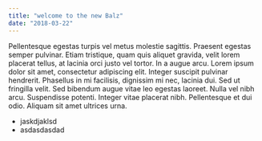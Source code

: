```yaml
---
title: "welcome to the new Balz"
date: "2018-03-22"
---
```


Pellentesque egestas turpis vel metus molestie sagittis. Praesent egestas semper pulvinar. Etiam tristique, quam quis aliquet gravida, velit lorem placerat tellus, at lacinia orci justo vel tortor. In a augue arcu. Lorem ipsum dolor sit amet, consectetur adipiscing elit. Integer suscipit pulvinar hendrerit. Phasellus in mi facilisis, dignissim mi nec, lacinia dui. Sed ut fringilla velit. Sed bibendum augue vitae leo egestas laoreet. Nulla vel nibh arcu. Suspendisse potenti. Integer vitae placerat nibh. Pellentesque et dui odio. Aliquam sit amet ultrices urna.

<!-- end -->

* jaskdjaklsd
* asdasdasdad

